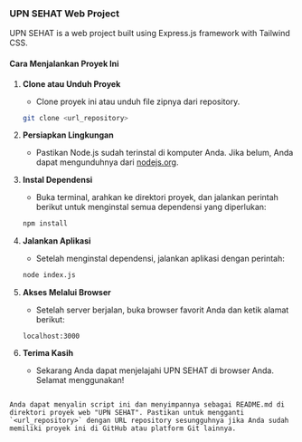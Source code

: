 ### UPN SEHAT Web Project

UPN SEHAT is a web project built using Express.js framework with Tailwind CSS.

#### Cara Menjalankan Proyek Ini

1. **Clone atau Unduh Proyek**
   - Clone proyek ini atau unduh file zipnya dari repository.

   ```bash
   git clone <url_repository>
   
2. **Persiapkan Lingkungan**
   - Pastikan Node.js sudah terinstal di komputer Anda. Jika belum, Anda dapat mengunduhnya dari [nodejs.org](https://nodejs.org).

3. **Instal Dependensi**
   - Buka terminal, arahkan ke direktori proyek, dan jalankan perintah berikut untuk menginstal semua dependensi yang diperlukan:

   ```bash
   npm install
   ```

4. **Jalankan Aplikasi**
   - Setelah menginstal dependensi, jalankan aplikasi dengan perintah:

   ```bash
   node index.js
   ```

5. **Akses Melalui Browser**
   - Setelah server berjalan, buka browser favorit Anda dan ketik alamat berikut:

   ```
   localhost:3000
   ```

6. **Terima Kasih**
   - Sekarang Anda dapat menjelajahi UPN SEHAT di browser Anda. Selamat menggunakan!

```

Anda dapat menyalin script ini dan menyimpannya sebagai README.md di direktori proyek web "UPN SEHAT". Pastikan untuk mengganti `<url_repository>` dengan URL repository sesungguhnya jika Anda sudah memiliki proyek ini di GitHub atau platform Git lainnya.
